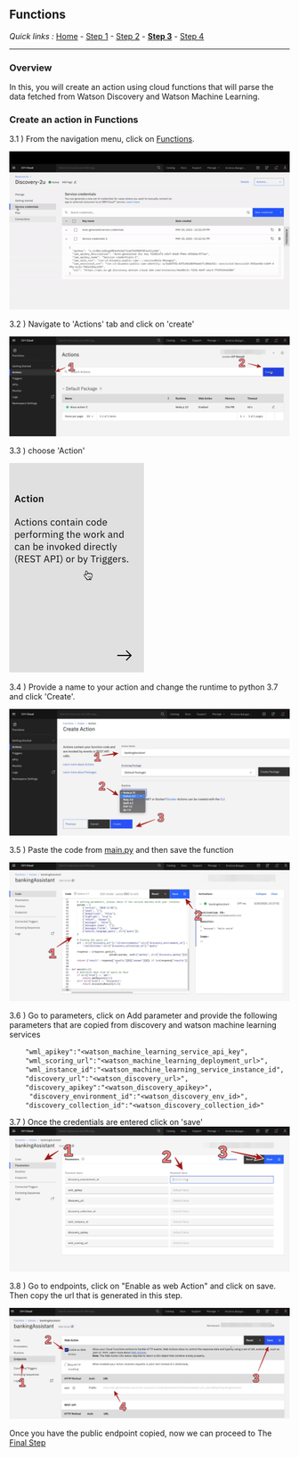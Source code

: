 ## Functions

*Quick links :*
[Home](/README.md) - [Step 1](https://github.com/krishnac7/Smart-FAQ-Assistant/tree/master/Step1-Wml) - [Step 2](https://github.com/krishnac7/Smart-FAQ-Assistant/tree/master/Step2-Discovery) - [**Step 3**](https://github.com/krishnac7/Smart-FAQ-Assistant/tree/master/Step3-Functions) - [Step 4](https://github.com/krishnac7/Smart-FAQ-Assistant/tree/master/Step4-Assistant)
***


### Overview

In this, you will create an action using cloud functions that will parse the data fetched from Watson Discovery and Watson Machine Learning.

### Create an action in Functions

3.1 ) From the navigation menu, click on [Functions](https://cloud.ibm.com/functions).

![](../Media/imgf/functions.gif)

3.2 ) Navigate to 'Actions' tab and click on 'create'

![](../Media/imgf/createAction.png)

3.3 ) choose 'Action'

![](../Media/imgf/action.png)

3.4 ) Provide a name to your action and change the runtime to python 3.7 and click 'Create'.

![](../Media/imgf/runtime.png)

3.5 ) Paste the code from [main.py](https://raw.githubusercontent.com/krishnac7/Smart-FAQ-Assistant/master/Step3-Functions/main.py) and then save the function

![](../Media/imgf/img-04.png)

3.6 ) Go to parameters, click on Add parameter and provide the following parameters that are copied from discovery and watson machine learning services
``` 
    "wml_apikey":"<watson_machine_learning_service_api_key",
    "wml_scoring_url":"<watson_machine_learning_deployment_url>",
    "wml_instance_id":"<watson_machine_learning_service_instance_id",
    "discovery_url":"<watson_discovery_url>",
    "discovery_apikey":"<watson_discovery_apikey>",
     "discovery_environment_id":"<watson_discovery_env_id>",
    "discovery_collection_id":"<watson_discovery_collection_id>"
```
3.7 ) Once the credentials are entered click on 'save'
![](../Media/imgf/img-05.png)



3.8 ) Go to endpoints, click on "Enable as web Action" and click on save. Then copy the url that is generated in this step.

![](../Media/imgf/enableEndpoint.png)

Once you have the public endpoint copied, now we can proceed to The [Final Step](https://github.com/krishnac7/Smart-FAQ-Assistant/tree/master/Step4-Assistant)
